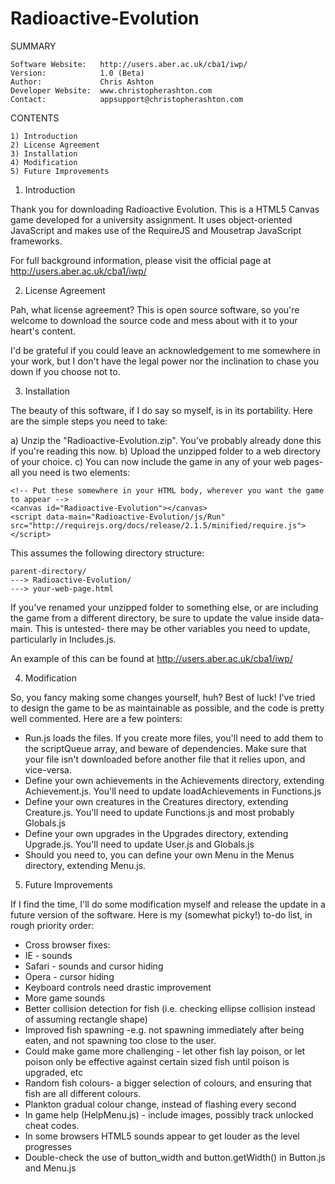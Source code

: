 Radioactive-Evolution
=====================

SUMMARY

	Software Website:	http://users.aber.ac.uk/cba1/iwp/
	Version:			1.0 (Beta)
	Author:				Chris Ashton
	Developer Website:	www.christopherashton.com
	Contact:			appsupport@christopherashton.com

CONTENTS

	1) Introduction
	2) License Agreement
	3) Installation
	4) Modification
	5) Future Improvements

1) Introduction
	
Thank you for downloading Radioactive Evolution. This is a HTML5 Canvas game developed for a university assignment. It uses object-oriented JavaScript and makes use of the RequireJS and Mousetrap JavaScript frameworks.

For full background information, please visit the official page at http://users.aber.ac.uk/cba1/iwp/

2) License Agreement
	
Pah, what license agreement? This is open source software, so you're welcome to download the source code and mess about with it to your heart's content.

I'd be grateful if you could leave an acknowledgement to me somewhere in your work, but I don't have the legal power nor the inclination to chase you down if you choose not to.
	
3) Installation

The beauty of this software, if I do say so myself, is in its portability. Here are the simple steps you need to take:

a) Unzip the "Radioactive-Evolution.zip". You've probably already done this if you're reading this now.
b) Upload the unzipped folder to a web directory of your choice.
c) You can now include the game in any of your web pages- all you need is two elements:

	<!-- Put these somewhere in your HTML body, wherever you want the game to appear -->
	<canvas id="Radioactive-Evolution"></canvas>
	<script data-main="Radioactive-Evolution/js/Run" src="http://requirejs.org/docs/release/2.1.5/minified/require.js"></script>

This assumes the following directory structure:

	parent-directory/
	---> Radioactive-Evolution/
	---> your-web-page.html

If you've renamed your unzipped folder to something else, or are including the game from a different directory, be sure to update the value inside data-main. This is untested- there may be other variables you need to update, particularly in Includes.js.

An example of this can be found at http://users.aber.ac.uk/cba1/iwp/

4) Modification

So, you fancy making some changes yourself, huh? Best of luck!
I've tried to design the game to be as maintainable as possible, and the code is pretty well commented. Here are a few pointers:

* Run.js loads the files. If you create more files, you'll need to add them to the scriptQueue array, and beware of dependencies. Make sure that your file isn't downloaded before another file that it relies upon, and vice-versa.
* Define your own achievements in the Achievements directory, extending Achievement.js. You'll need to update loadAchievements in Functions.js
* Define your own creatures in the Creatures directory, extending Creature.js. You'll need to update Functions.js and most probably Globals.js
* Define your own upgrades in the Upgrades directory, extending Upgrade.js. You'll need to update User.js and Globals.js
* Should you need to, you can define your own Menu in the Menus directory, extending Menu.js.

5) Future Improvements

If I find the time, I'll do some modification myself and release the update in a future version of the software. Here is my (somewhat picky!) to-do list, in rough priority order:

* Cross browser fixes:
* IE - sounds
* Safari - sounds and cursor hiding
* Opera - cursor hiding
* Keyboard controls need drastic improvement
* More game sounds
* Better collision detection for fish (i.e. checking ellipse collision instead of assuming rectangle shape)
* Improved fish spawning -e.g. not spawning immediately after being eaten, and not spawning too close to the user.
* Could make game more challenging - let other fish lay poison, or let poison only be effective against certain sized fish until poison is upgraded, etc
* Random fish colours- a bigger selection of colours, and ensuring that fish are all different colours.
* Plankton gradual colour change, instead of flashing every second
* In game help (HelpMenu.js) - include images, possibly track unlocked cheat codes.
* In some browsers HTML5 sounds appear to get louder as the level progresses
* Double-check the use of button_width and button.getWidth() in Button.js and Menu.js